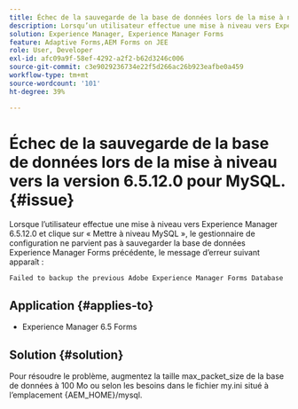 ```yaml
---
title: Échec de la sauvegarde de la base de données lors de la mise à niveau vers 6.5.12.0 pour MySQL.
description: Lorsqu’un utilisateur effectue une mise à niveau vers Experience Manager 6.5.12.0 et clique sur « Mettre à niveau MySQL », le gestionnaire de configuration ne parvient pas à sauvegarder la base de données Experience Manager Forms précédente.
solution: Experience Manager, Experience Manager Forms
feature: Adaptive Forms,AEM Forms on JEE
role: User, Developer
exl-id: afc09a9f-58ef-4292-a2f2-b62d3246c006
source-git-commit: c3e9029236734e22f5d266ac26b923eafbe0a459
workflow-type: tm+mt
source-wordcount: '101'
ht-degree: 39%

---
```


# Échec de la sauvegarde de la base de données lors de la mise à niveau vers la version 6.5.12.0 pour MySQL. {#issue}

Lorsque l’utilisateur effectue une mise à niveau vers Experience Manager 6.5.12.0 et clique sur « Mettre à niveau MySQL », le gestionnaire de configuration ne parvient pas à sauvegarder la base de données Experience Manager Forms précédente, le message d’erreur suivant apparaît :

`Failed to backup the previous Adobe Experience Manager Forms Database`


## Application {#applies-to}

* Experience Manager 6.5 Forms

## Solution {#solution}

Pour résoudre le problème, augmentez la taille max_packet_size de la base de données à 100 Mo ou selon les besoins dans le fichier my.ini situé à l’emplacement {AEM_HOME}/mysql.
